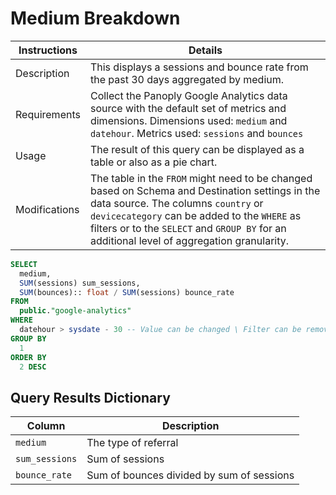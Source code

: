 # Medium Breakdown

Instructions | Details
---|---
Description | This displays a sessions and bounce rate from the past 30 days aggregated by medium.
Requirements | Collect the Panoply Google Analytics data source with the default set of metrics and dimensions. Dimensions used: `medium` and `datehour`. Metrics used: `sessions` and `bounces`
Usage | The result of this query can be displayed as a table or also as a pie chart.
Modifications | The table in the `FROM` might need to be changed based on Schema and Destination settings in the data source. The columns `country` or `devicecategory` can be added to the `WHERE` as filters or to the `SELECT` and `GROUP BY` for an additional level of aggregation granularity.

```sql
SELECT
  medium,
  SUM(sessions) sum_sessions,
  SUM(bounces):: float / SUM(sessions) bounce_rate
FROM
  public."google-analytics"
WHERE
  datehour > sysdate - 30 -- Value can be changed \ Filter can be removed
GROUP BY
  1
ORDER BY
  2 DESC
```

## Query Results Dictionary
Column | Description
---|---
`medium`| The type of referral
`sum_sessions`| Sum of sessions
`bounce_rate`| Sum of bounces divided by sum of sessions
